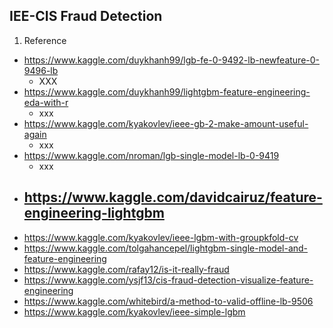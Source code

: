 ## IEE-CIS Fraud Detection

1. Reference
  - https://www.kaggle.com/duykhanh99/lgb-fe-0-9492-lb-newfeature-0-9496-lb
    - XXX
  - https://www.kaggle.com/duykhanh99/lightgbm-feature-engineering-eda-with-r
    - xxx
  - https://www.kaggle.com/kyakovlev/ieee-gb-2-make-amount-useful-again
    - xxx
  - https://www.kaggle.com/nroman/lgb-single-model-lb-0-9419
    - xxx
  - https://www.kaggle.com/davidcairuz/feature-engineering-lightgbm
    -
  - https://www.kaggle.com/kyakovlev/ieee-lgbm-with-groupkfold-cv
  - https://www.kaggle.com/tolgahancepel/lightgbm-single-model-and-feature-engineering
  - https://www.kaggle.com/rafay12/is-it-really-fraud
  - https://www.kaggle.com/ysjf13/cis-fraud-detection-visualize-feature-engineering
  - https://www.kaggle.com/whitebird/a-method-to-valid-offline-lb-9506
  - https://www.kaggle.com/kyakovlev/ieee-simple-lgbm
